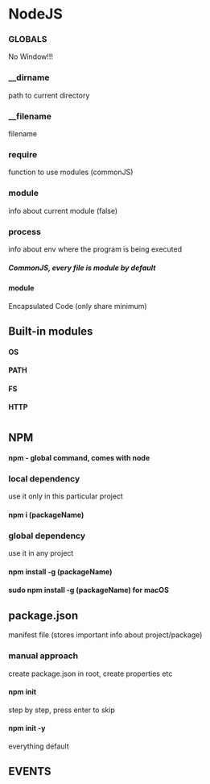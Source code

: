 # NodeJS
### GLOBALS
No Window!!!
### __dirname
path to current directory
### __filename
filename
### require
function to use modules (commonJS)
### module 
info about current module (false)
### process
info about env where the program is being executed

##### CommonJS, every file is module by default
#### module
Encapsulated Code (only share minimum)
## Built-in modules
#### OS
#### PATH
#### FS
#### HTTP
# 
## NPM 
#### npm - global command, comes with node
### local dependency
use it only in this particular project
#### npm i (packageName)
### global dependency
use it in any project
#### npm install -g (packageName)
#### sudo npm install -g (packageName)  for macOS
## package.json
manifest file (stores important info about project/package)
### manual approach
create package.json in root, create properties etc
#### npm init
step by step, press enter to skip
#### npm init -y
everything default
## EVENTS

